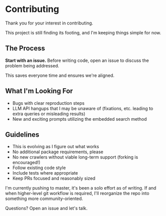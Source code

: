 # Contributing

Thank you for your interest in contributing.

This project is still finding its footing, and I'm keeping things simple for now.

## The Process

**Start with an issue.** Before writing code, open an issue to discuss the problem being addressed.

This saves everyone time and ensures we're aligned.

## What I'm Looking For

* Bugs with clear reproduction steps
* LLM API hangups that I may be unaware of (fixations, etc. leading to extra queries or misleading results)
* New and exciting prompts utilizing the embedded search method

## Guidelines

* This is evolving as I figure out what works
* No additional package requirements, please
* No new crawlers without viable long-term support (forking is encouraged!)
* Follow existing code style
* Include tests where appropriate
* Keep PRs focused and reasonably sized

I'm currently pushing to master, it's been a solo effort as of writing. If and when higher-level git workflow is required, I'll reorganize the repo into something more community-oriented.

Questions? Open an issue and let's talk.